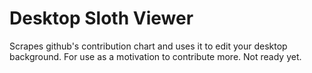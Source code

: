 # Desktop Sloth Viewer
Scrapes github's contribution chart and uses it to edit your desktop background. For use as a motivation to contribute more. Not ready yet.